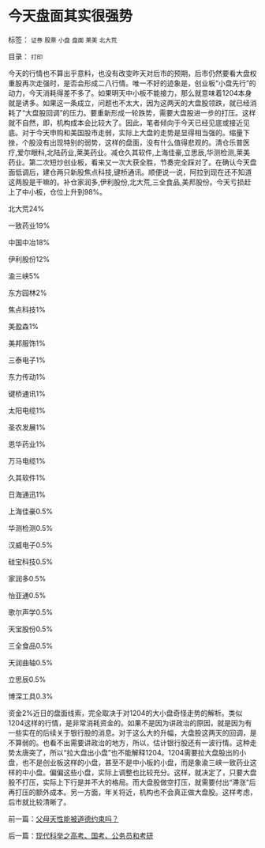 # 今天盘面其实很强势

标签： `证券` `股票` `小盘` `盘面` `莱美` `北大荒` 

目录： `打印`

今天的行情也不算出乎意料，也没有改变昨天对后市的预期，后市仍然要看大盘权重股再次走强时，是否会形成二八行情。唯一不好的迹象是，创业板“小盘先行”的动力，今天消耗得差不多了。如果明天中小板不能接力，那么就意味着1204本身就是诱多。如果这一条成立，问题也不太大，因为这两天的大盘股领跌，就已经消耗了“大盘股回调”的压力。要重新形成一轮跌势，需要大盘股进一步的打压。这样就不自然，即，机构成本会比较大了。因此，笔者倾向于今天已经见底或接近见底。对于今天申购和美国股市走弱，实际上大盘的走势是显得相当强的。缩量下挫，个股没有出现特别的弱势，这样的盘面，没有什么值得悲观的。清仓乐普医疗,爱尔眼科,北陆药业,莱美药业。减仓久其软件,上海佳豪,立思辰,华测检测,莱美药业。第二次短炒创业板，看来又一次大获全胜，节奏完全踩对了。在确认今天盘面低调后，建仓两只新股焦点科技,键桥通讯。顺便说一说，阿拉到现在还不知道这两股是干嘛的。补仓家润多,伊利股份,北大荒,三全食品,美邦股份。今天亏损赶上了中小板，仓位上升到98%。

北大荒24%

一致药业19%

中国中冶18%

伊利股份12%

渝三峡5%

东方园林2%

焦点科技1%

美盈森1%

美邦服饰1%

三泰电子1%

东力传动1%

键桥通讯1%

太阳电缆1%

圣农发展1%

恩华药业1%

万马电缆1%

久其软件1%

日海通迅1%

上海佳豪0.5%

华测检测0.5%

汉威电子0.5%

硅宝科技0.5%

家润多0.5%

怡亚通0.5%

歌尔声学0.5%

天宝股份0.5%

三全食品0.5%

天润曲轴0.5%

立思辰0.5%

博深工具0.3%

资金2%近日的盘面线索，完全取决于对1204的大小盘奇怪走势的解析。类似1204这样的行情，是非常消耗资金的。如果不是因为讲政治的原因，就是因为有一些实在的后续关于银行股的消息。对于这么大的升幅，大盘股这两天的回调，是不算弱的。也看不出需要讲政治的地方，所以，估计银行股还有一波行情。这种走势太唐突了，所以“拉大盘出小盘”也不能解释1204。1204需要拉大盘股出的小盘，也不是创业板这样的小盘，甚至不是中小板的小盘，而是象渝三峡一致药业这样的中小盘。偏偏这些小盘，实际上调整也比较充分。这样，就决定了，只要大盘股不打压，实际上下行是并不大的格局。而大盘股做空打压，就需要付出“滞涨”后再打压的额外成本。另一方面，年关将近，机构也不会真正做大盘股。这样考虑，后市就比较清晰了。



前一篇：[父母天性能被道德约束吗？](../../../2009/12/9/父母天性能被道德约束吗？.md)

后一篇：[现代科举之高考、国考、公务员和考研](../../../2009/12/9/现代科举之高考、国考、公务员和考研.md)